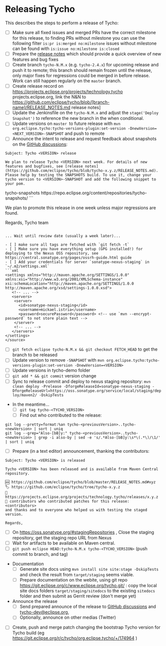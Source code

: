 # Releasing Tycho

This describes the steps to perform a release of Tycho:

- [ ] Make sure all fixed issues and merged PRs have the correct milestone for this release, to finding PRs without milestone you can use the following filter `is:pr is:merged no:milestone` issues without milestone can be found with `is:issue no:milestone is:closed`
- [ ] Prepare the [release notes](https://github.com/eclipse/tycho/blob/master/RELEASE_NOTES.md) which should provide a quick overview of new features and bug fixes
- [ ] Create branch `tycho-N.M.x` (e.g. `tycho-2.4.x`) for upcoming release and push it to remote; this branch should remain frozen until the release, only major fixes for regressions could be merged in before release. Work can still happen regularly on the `master` branch.
- [ ] Create release record on https://projects.eclipse.org/projects/technology.tycho projects.eclipse.org, link the N&N to https://github.com/eclipse/tycho/blob/[branch-name]/RELEASE_NOTES.md release notes]
- [ ] Update the Jenkinsfile on the `tycho-N.M.x` and adjust the `stage('Deploy Snapshot')` to reference the new branch in the when conditional.
- [ ] Update versions on `master `to future release with `mvn org.eclipse.tycho:tycho-versions-plugin:set-version -DnewVersion=<NEXT_VERSION>-SNAPSHOT` and push to remote
- [ ] Announce the intent to release and request feedback about snapshots on the [GitHub discussions](https://github.com/eclipse/tycho/discussions):
```
Subject: Tycho <VERSION> release

We plan to release Tycho <VERSION> next week. For details of new features and bugfixes, see [release notes](https://github.com/eclipse/tycho/blob/tycho-x.y.z/RELEASE_NOTES.md).
Please help by testing the SNAPSHOTS build. To use it, change your tycho version to <VERSION>-SNAPSHOT and add the following snippet to your pom.

```
<pluginRepositories>
    <pluginRepository>
      <id>tycho-snapshots</id>
      <url>https://repo.eclipse.org/content/repositories/tycho-snapshots/</url>
    </pluginRepository>
</pluginRepositories>
```

We plan to promote this release in one week unless major regressions are found.

Regards,
Tycho team
```

... Wait until review date (usually a week later)...

- [ ] make sure all tags are fetched with `git fetch -t`
- [ ] Make sure you have everything setup (GPG installed!) for deploying to the Nexus OSS repository, see https://central.sonatype.org/pages/ossrh-guide.html guide
- [ ] Add your credentials for server `sonatype-nexus-staging` in `~/.m2/settings.xml`
```xml
<settings xmlns="http://maven.apache.org/SETTINGS/1.0.0" xmlns:xsi="http://www.w3.org/2001/XMLSchema-instance" xsi:schemaLocation="http://maven.apache.org/SETTINGS/1.0.0 http://maven.apache.org/xsd/settings-1.0.0.xsd">
   <!-- ... -->
   <servers>
    <server>
      <id>sonatype-nexus-staging</id>
      <username>mickael.istria</username>
      <password>securePassword</password> <!-- use `mvn --encrypt-password` to not store plain text -->
    </server>
    <!-- ... -->
   </servers>
</settings>
</source>
```

- [ ] `git fetch eclipse tycho-N.M.x && git checkout FETCH_HEAD` to get the branch to be released
- [ ] Update version to remove `-SNAPSHOT` with `mvn org.eclipse.tycho:tycho-versions-plugin:set-version -DnewVersion=<VERSION>`
- [ ] Update versions in tycho-demo folder
- [ ] `git add * && git commit` version change
- [ ] Sync to release commit and deploy to nexus staging repository: `mvn clean deploy -Prelease -DforgeReleaseId=sonatype-nexus-staging -DforgeReleaseUrl=https://oss.sonatype.org/service/local/staging/deploy/maven2/ -DskipTests`
- In the meantime...
    - [ ] `git tag tycho-<TYCHO_VERSION>`
    - [ ] Find out who contributed to the release:
```
git log --pretty=format:%an tycho-<previousVersion>..tycho-<newVersion> | sort | uniq
git log --grep="Also-[bB]y:" tycho-<previousVersion>..tycho-<newVersion> | grep -i also-by | sed -e 's/.*Also-[bB]y:\s*\(.*\)/\1/' | sort | uniq
```

   - [ ] Prepare (in a text editor) announcement, thanking the contributors:
```
Subject: Tycho <VERSION> is released

Tycho <VERSION> has been released and is available from Maven Central repository.

🆕 https://github.com/eclipse/tycho/blob/master/RELEASE_NOTES.md#xyz
🏷️ https://github.com/eclipse/tycho/tree/tycho-x.y.z
👔 https://projects.eclipse.org/projects/technology.tycho/releases/x.y.z
🙏 contributors who contributed patches for this release:
<contributors>
and thanks and to everyone who helped us with testing the staged version.

Regards,

```
- [ ] On https://oss.sonatype.org/#stagingRepositories , Close the staging repository, get the staging repo URL from Nexus
- [ ] Wait for artifacts to be available on Maven central.
- [ ] `git push eclipse HEAD:tycho-N.M.x tycho-<TYCHO_VERSION>` (push commit to branch, and tag)
- Documentation
  - [ ] Generate site docs using `mvn install site site:stage -DskipTests` and check the result from `target/staging` seems viable.
  - [ ] Prepare documentation on the webite, using git repo https://git.eclipse.org/c/www.eclipse.org/tycho.git/ : copy the local site docs folders `target/staging/sitedocs` to the existing `sitedocs` folder and then submit as Gerrit review (don't merge yet)
- Announce the release
  - [ ] Send prepared announce of the release to [GitHub discussions](https://github.com/eclipse/tycho/discussions) and tycho-dev@eclipse.org,
  - [ ] Optionally, announce on other medias (Twitter)
- [ ] Create, push and merge patch changing the bootstrap Tycho version for Tycho build (eg https://git.eclipse.org/r/c/tycho/org.eclipse.tycho/+/174964 )

